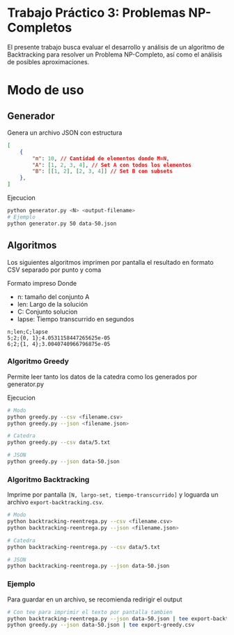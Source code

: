 # Trabajo Práctico 3: Problemas NP-Completos
El presente trabajo busca evaluar el desarrollo y análisis de un algoritmo de Backtracking para resolver un Problema NP-Completo, así como el análisis de posibles aproximaciones. 

# Modo de uso

## Generador 
Genera un archivo JSON con estructura 

```json
[
    {
        "m": 10, // Cantidad de elementos donde M=N,
        "A": [1, 2, 3, 4], // Set A con todos los elementos
        "B": [[1, 2], [2, 3, 4]] // Set B con subsets
    },
]
``` 

Ejecucion

```bash
python generator.py <N> <output-filename>
# Ejemplo
python generator.py 50 data-50.json
```

## Algoritmos

Los siguientes algoritmos imprimen por pantalla el resultado en formato CSV separado por punto y coma 

Formato impreso
Donde
- n: tamaño del conjunto A
- len: Largo de la solución
- C: Conjunto solucion
- lapse: Tiempo transcurrido en segundos

```csv
n;len;C;lapse
5;2;{0, 1};4.0531158447265625e-05
6;2;{1, 4};3.0040740966796875e-05
```

### Algoritmo Greedy

Permite leer tanto los datos de la catedra como los generados por generator.py

Ejecucion

```bash
# Modo 
python greedy.py --csv <filename.csv>
python greedy.py --json <filename.json>

# Catedra
python greedy.py --csv data/5.txt

# JSON
python greedy.py --json data-50.json
```

### Algoritmo Backtracking

Imprime por pantalla `[N, largo-set, tiempo-transcurrido]` y loguarda un archivo `export-backtracking.csv`.

```bash
# Modo 
python backtracking-reentrega.py --csv <filename.csv>
python backtracking-reentrega.py --json <filename.json>

# Catedra
python backtracking-reentrega.py --csv data/5.txt

# JSON
python backtracking-reentrega.py --json data-50.json
```

### Ejemplo

Para guardar en un archivo, se recomienda redirigir el output

```bash
# Con tee para imprimir el texto por pantalla tambien
python backtracking-reentrega.py --json data-50.json | tee export-backtracking.csv
python greedy.py --json data-50.json | tee export-greedy.csv
```